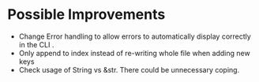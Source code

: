 # Possible Improvements 
 - Change Error handling to allow errors to automatically display correctly in the CLI .
 - Only append to index instead of re-writing whole file when adding new keys
 - Check usage of String vs &str. There could be unnecessary coping. 
